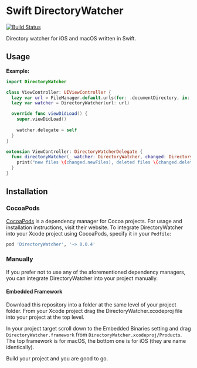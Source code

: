 # Swift DirectoryWatcher

[![Build Status](https://travis-ci.org/mirkokiefer/SwiftDirectoryWatcher.svg?branch=master)](https://travis-ci.org/mirkokiefer/SwiftDirectoryWatcher)

Directory watcher for iOS and macOS written in Swift.

## Usage

**Example:**

```swift
import DirectoryWatcher

class ViewController: UIViewController {
  lazy var url = FileManager.default.urls(for: .documentDirectory, in: .userDomainMask).first!
  lazy var watcher = DirectoryWatcher(url: url)

  override func viewDidLoad() {
    super.viewDidLoad()
    
    watcher.delegate = self
  }
}

extension ViewController: DirectoryWatcherDelegate {
  func directoryWatcher(_ watcher: DirectoryWatcher, changed: DirectoryChangeSet) {
    print("new files \(changed.newFiles), deleted files \(changed.deletedFiles)")
  }
}
```

## Installation

### CocoaPods

[CocoaPods](https://cocoapods.org) is a dependency manager for Cocoa projects. For usage and installation instructions, visit their website. To integrate DirectoryWatcher into your Xcode project using CocoaPods, specify it in your `Podfile`:

```ruby
pod 'DirectoryWatcher', '~> 0.0.4'
```

### Manually

If you prefer not to use any of the aforementioned dependency managers, you can integrate DirectoryWatcher into your project manually.

#### Embedded Framework

Download this repository into a folder at the same level of your project folder.
From your Xcode project drag the DirectoryWatcher.xcodeproj file into your project at the top level.

In your project target scroll down to the Embedded Binaries setting and drag `DirectoryWatcher.framework` from `DirectoryWatcher.xcodeproj/Products`. The top framework is for macOS, the bottom one is for iOS (they are name identically).

Build your project and you are good to go.
